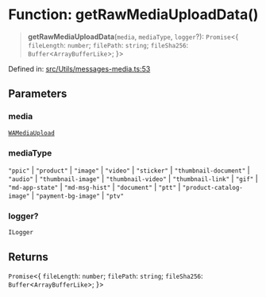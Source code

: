 # Function: getRawMediaUploadData()

> **getRawMediaUploadData**(`media`, `mediaType`, `logger`?): `Promise`\<\{ `fileLength`: `number`; `filePath`: `string`; `fileSha256`: `Buffer`\<`ArrayBufferLike`\>; \}\>

Defined in: [src/Utils/messages-media.ts:53](https://github.com/Fokusdotid/bail/blob/3bd64a6fd6e8fc52d3ec9ba842534bed26103555/src/Utils/messages-media.ts#L53)

## Parameters

### media

[`WAMediaUpload`](../type-aliases/WAMediaUpload.md)

### mediaType

`"ppic"` | `"product"` | `"image"` | `"video"` | `"sticker"` | `"thumbnail-document"` | `"audio"` | `"thumbnail-image"` | `"thumbnail-video"` | `"thumbnail-link"` | `"gif"` | `"md-app-state"` | `"md-msg-hist"` | `"document"` | `"ptt"` | `"product-catalog-image"` | `"payment-bg-image"` | `"ptv"`

### logger?

`ILogger`

## Returns

`Promise`\<\{ `fileLength`: `number`; `filePath`: `string`; `fileSha256`: `Buffer`\<`ArrayBufferLike`\>; \}\>
